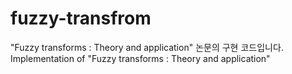 # fuzzy-transfrom
"Fuzzy transforms : Theory and application" 논문의 구현 코드입니다.
Implementation of "Fuzzy transforms : Theory and application"
